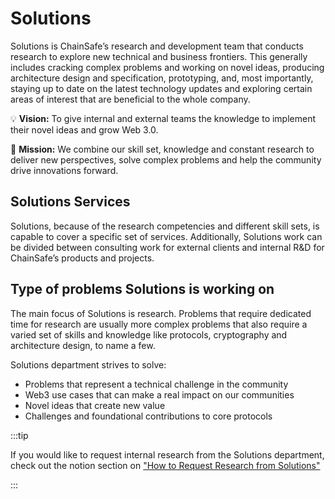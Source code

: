# Solutions

Solutions is ChainSafe’s research and development team that conducts research to explore new technical and business frontiers. This generally includes cracking complex problems and working on novel ideas, producing architecture design and specification, prototyping, and, most importantly, staying up to date on the latest technology updates and exploring certain areas of interest that are beneficial to the whole company.  

💡 **Vision:** To give internal and external teams the knowledge to implement their novel ideas and grow Web 3.0.

🎯 **Mission:** We combine our skill set, knowledge and constant research to deliver new perspectives, solve complex problems and help the community drive innovations forward.

## Solutions Services

Solutions, because of the research competencies and different skill sets, is capable to cover a specific set of services. Additionally, Solutions work can be divided between consulting work for external clients and internal R&D for ChainSafe’s products and projects.

## Type of problems Solutions is working on

The main focus of Solutions is research. Problems that require dedicated time for research are usually more complex problems that also require a varied set of skills and knowledge like protocols, cryptography and architecture design, to name a few.

Solutions department strives to solve:

- Problems that represent a technical challenge in the community
- Web3 use cases that can make a real impact on our communities
- Novel ideas that create new value
- Challenges and foundational contributions to core protocols

:::tip

If you would like to request internal research from the Solutions department, check out the notion section on ["How to Request Research from Solutions"](notion://www.notion.so/How-to-Request-Research-from-Solutions-910030f48f794f06897c2df7a4dd1b51)

:::